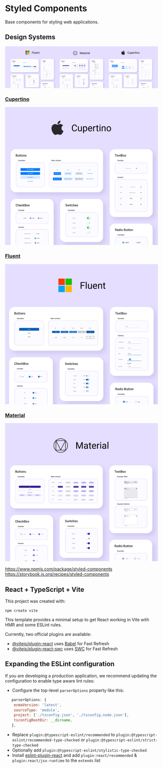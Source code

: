 # Styled Components

Base components for styling web applications.

## Design Systems
![Design Systems](./assets/themes-design-systems.png)

### [Cupertino](https://react-cupertino.github.io/)
![Cupertino Design System](./assets/cupertino-design-system.png)

### [Fluent](https://react.fluentui.dev/)
![Fluent Design System](./assets/fluent-design-system.png)

### [Material](https://mui.com/)
![Material Design System](./assets/material-design-system.png)


https://www.npmjs.com/package/styled-components
https://storybook.js.org/recipes/styled-components


## React + TypeScript + Vite

This project was created with:

```
npm create vite
```

This template provides a minimal setup to get React working in Vite with HMR and some ESLint rules.

Currently, two official plugins are available:

- [@vitejs/plugin-react](https://github.com/vitejs/vite-plugin-react/blob/main/packages/plugin-react/README.md) uses [Babel](https://babeljs.io/) for Fast Refresh
- [@vitejs/plugin-react-swc](https://github.com/vitejs/vite-plugin-react-swc) uses [SWC](https://swc.rs/) for Fast Refresh

## Expanding the ESLint configuration

If you are developing a production application, we recommend updating the configuration to enable type aware lint rules:

- Configure the top-level `parserOptions` property like this:

```js
   parserOptions: {
    ecmaVersion: 'latest',
    sourceType: 'module',
    project: ['./tsconfig.json', './tsconfig.node.json'],
    tsconfigRootDir: __dirname,
   },
```

- Replace `plugin:@typescript-eslint/recommended` to `plugin:@typescript-eslint/recommended-type-checked` or `plugin:@typescript-eslint/strict-type-checked`
- Optionally add `plugin:@typescript-eslint/stylistic-type-checked`
- Install [eslint-plugin-react](https://github.com/jsx-eslint/eslint-plugin-react) and add `plugin:react/recommended` & `plugin:react/jsx-runtime` to the `extends` list
